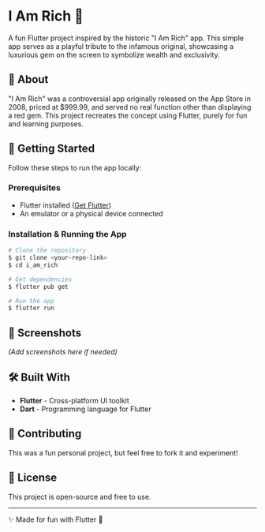 # I Am Rich 💎

A fun Flutter project inspired by the historic "I Am Rich" app. This simple app serves as a playful tribute to the infamous original, showcasing a luxurious gem on the screen to symbolize wealth and exclusivity.

## 📌 About
"I Am Rich" was a controversial app originally released on the App Store in 2008, priced at $999.99, and served no real function other than displaying a red gem. This project recreates the concept using Flutter, purely for fun and learning purposes.

## 🚀 Getting Started
Follow these steps to run the app locally:

### Prerequisites
- Flutter installed ([Get Flutter](https://flutter.dev/docs/get-started/install))
- An emulator or a physical device connected

### Installation & Running the App
```sh
# Clone the repository
$ git clone <your-repo-link>
$ cd i_am_rich

# Get dependencies
$ flutter pub get

# Run the app
$ flutter run
```

## 📸 Screenshots
*(Add screenshots here if needed)*

## 🛠 Built With
- **Flutter** - Cross-platform UI toolkit
- **Dart** - Programming language for Flutter

## 🤝 Contributing
This was a fun personal project, but feel free to fork it and experiment!

## 📄 License
This project is open-source and free to use.

---
✨ Made for fun with Flutter 🚀

